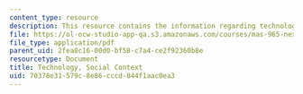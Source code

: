 ```yaml
---
content_type: resource
description: This resource contains the information regarding technology, Social Context.
file: https://ol-ocw-studio-app-qa.s3.amazonaws.com/courses/mas-965-nextlab-i-designing-mobile-technologies-for-the-next-billion-users-fall-2008/70378e31579c8e86cccd844f1aac0ea3_MITMAS_965F08_lec07.pdf
file_type: application/pdf
parent_uid: 2fea8c16-00d0-bf58-c7a4-ce2f92360b8e
resourcetype: Document
title: Technology, Social Context
uid: 70378e31-579c-8e86-cccd-844f1aac0ea3
---
```

